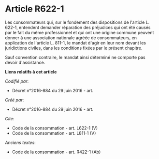 # Article R622-1

Les consommateurs qui, sur le fondement des dispositions de l'article L. 622-1, entendent demander réparation des préjudices
qui ont été causés par le fait du même professionnel et qui ont une origine commune peuvent donner à une association
nationale agréée de consommateurs, en application de l'article L. 811-1, le mandat d'agir en leur nom devant les juridictions
civiles, dans les conditions fixées par le présent chapitre. 

Sauf convention contraire, le mandat ainsi déterminé ne comporte pas devoir d'assistance.

**Liens relatifs à cet article**

_Codifié par_:

  - Décret n°2016-884 du 29 juin 2016 - art.

_Créé par_:

  - Décret n°2016-884 du 29 juin 2016 - art.

_Cite_:

  - Code de la consommation - art. L622-1 (V)
  - Code de la consommation - art. L811-1 (V)

_Anciens textes_:

  - Code de la consommation - art. R422-1 (Ab)
